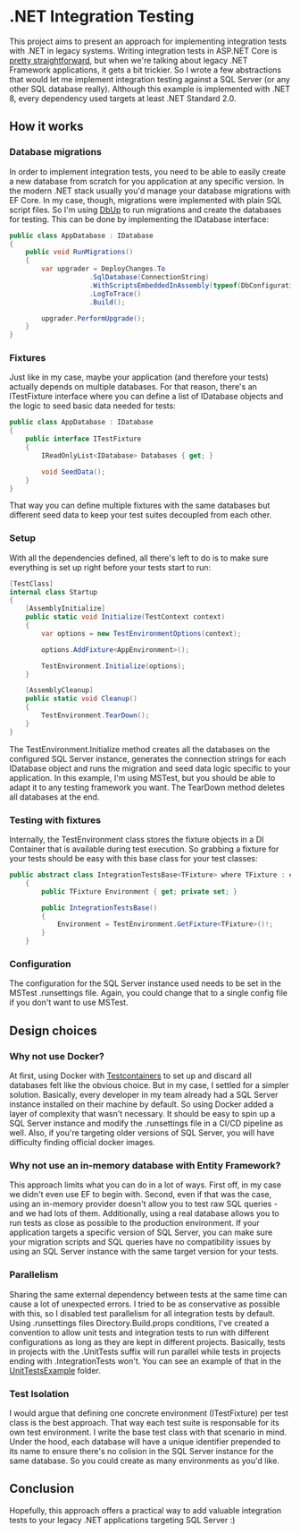 # .NET Integration Testing

This project aims to present an approach for implementing integration tests with .NET in legacy systems. Writing integration tests in ASP.NET Core is [pretty straightforward](https://learn.microsoft.com/en-us/aspnet/core/test/integration-tests?view=aspnetcore-9.0), but when we're talking about legacy .NET Framework applications, it gets a bit trickier. So I wrote a few abstractions that would let me implement integration testing against a SQL Server (or any other SQL database really). Although this example is implemented with .NET 8, every dependency used targets at least .NET Standard 2.0.

## How it works

### Database migrations
In order to implement integration tests, you need to be able to easily create a new database from scratch for you application at any specific version. In the modern .NET stack usually you'd manage your database migrations with EF Core. In my case, though, migrations were implemented with plain SQL script files. So I'm using [DbUp](https://github.com/DbUp/DbUp) to run migrations and create the databases for testing. This can be done by implementing the IDatabase interface:

```c#
public class AppDatabase : IDatabase
{ 
	public void RunMigrations()
	{
		var upgrader = DeployChanges.To
                    .SqlDatabase(ConnectionString)
                    .WithScriptsEmbeddedInAssembly(typeof(DbConfiguration).Assembly)
                    .LogToTrace()
                    .Build();

		upgrader.PerformUpgrade();
	}
}
```
### Fixtures
Just like in my case, maybe your application (and therefore your tests) actually depends on multiple databases. For that reason, there's an ITestFixture interface where you can define a list of IDatabase objects and the logic to seed basic data needed for tests:
```c#
public class AppDatabase : IDatabase
{ 
	public interface ITestFixture
	{
		IReadOnlyList<IDatabase> Databases { get; }

		void SeedData();
	}
}
```
That way you can define multiple fixtures with the same databases but different seed data to keep your test suites decoupled from each other.
### Setup
With all the dependencies defined, all there's left to do is to make sure everything is set up right before your tests start to run:
```c#
[TestClass]
internal class Startup
{
	[AssemblyInitialize]
	public static void Initialize(TestContext context)
	{
		var options = new TestEnvironmentOptions(context);

		options.AddFixture<AppEnvironment>();

		TestEnvironment.Initialize(options);
	}

	[AssemblyCleanup]
	public static void Cleanup()
	{
		TestEnvironment.TearDown();
	}
}
```
The TestEnvironment.Initialize method creates all the databases on the configured SQL Server instance, generates the connection strings for each IDatabase object and runs the migration and seed data logic specific to your application. In this example, I'm using MSTest, but you should be able to adapt it to any testing framework you want. The TearDown method deletes all databases at the end.
### Testing with fixtures
Internally, the TestEnvironment class stores the fixture objects in a DI Container that is available during test execution. So grabbing a fixture for your tests should be easy with this base class for your test classes:
```c#
public abstract class IntegrationTestsBase<TFixture> where TFixture : class, ITestFixture
	{
		public TFixture Environment { get; private set; }

		public IntegrationTestsBase()
		{
			Environment = TestEnvironment.GetFixture<TFixture>()!;
		}
	}
```
### Configuration
The configuration for the SQL Server instance used needs to be set in the MSTest .runsettings file. Again, you could change that to a single config file if you don't want to use MSTest.

## Design choices

### Why not use Docker?
At first, using Docker with [Testcontainers](https://github.com/testcontainers/testcontainers-dotnet) to set up and discard all databases felt like the obvious choice. But in my case, I settled for a simpler solution. Basically, every developer in my team already had a SQL Server instance installed on their machine by default. So using Docker added a layer of complexity that wasn't necessary. It should be easy to spin up a SQL Server instance and modify the .runsettings file in a CI/CD pipeline as well. Also, if you're targeting older versions of SQL Server, you will have difficulty finding official docker images.

### Why not use an in-memory database with Entity Framework?
This approach limits what you can do in a lot of ways. First off, in my case we didn't even use EF to begin with. Second, even if that was the case, using an in-memory provider doesn't allow you to test raw SQL queries - and we had lots of them. Additionally, using a real database allows you to run tests as close as possible to the production environment. If your application targets a specific version of SQL Server, you can make sure your migration scripts and SQL queries have no compatibility issues by using an SQL Server instance with the same target version for your tests.

### Parallelism
Sharing the same external dependency between tests at the same time can cause a lot of unexpected errors. I tried to be as conservative as possible with this, so I disabled test parallelism for all integration tests by default. Using .runsettings files Directory.Build.props conditions, I've created a convention to allow unit tests and integration tests to run with different configurations as long as they are kept in different projects. Basically, tests in projects with the .UnitTests suffix will run parallel while tests in projects ending with .IntegrationTests won't. You can see an example of that in the [UnitTestsExample](./UnitTestsExample/) folder.

### Test Isolation
I would argue that defining one concrete environment (ITestFixture) per test class is the best approach. That way each test suite is responsable for its own test environment. I write the base test class with that scenario in mind. Under the hood, each database will have a unique identifier prepended to its name to ensure there's no colision in the SQL Server instance for the same database. So you could create as many environments as you'd like.

## Conclusion

Hopefully, this approach offers a practical way to add valuable integration tests to your legacy .NET applications targeting SQL Server :)
